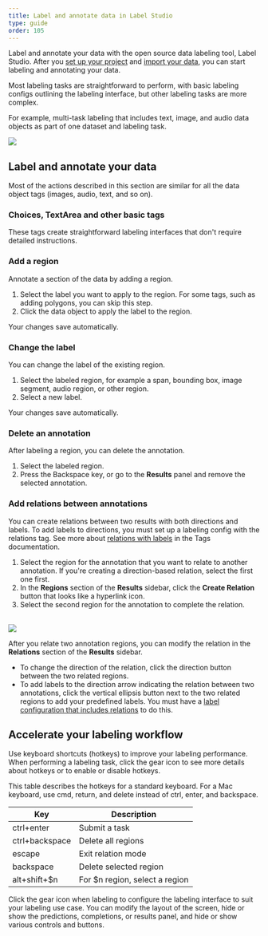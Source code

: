 ```yaml
---
title: Label and annotate data in Label Studio
type: guide
order: 105
---
```


Label and annotate your data with the open source data labeling tool, Label Studio. After you [set up your project](setup.hmtl) and [import your data](tasks.html), you can start labeling and annotating your data.  

Most labeling tasks are straightforward to perform, with basic labeling configs outlining the labeling interface, but other labeling tasks are more complex. 

For example, multi-task labeling that includes text, image, and audio data objects as part of one dataset and labeling task. 
<br>

<img src="/images/labeling.png">
<!--replace screenshot, it's out of date-->


## Label and annotate your data 

Most of the actions described in this section are similar for all the data object tags (images, audio, text, and so on).

### Choices, TextArea and other basic tags
These tags create straightforward labeling interfaces that don't require detailed instructions. 

### Add a region
Annotate a section of the data by adding a region. 

1. Select the label you want to apply to the region. For some tags, such as adding polygons, you can skip this step.
2. Click the data object to apply the label to the region. 

Your changes save automatically. 

### Change the label
You can change the label of the existing region. 

1. Select the labeled region, for example a span, bounding box, image segment, audio region, or other region. 
2. Select a new label.

Your changes save automatically. 


### Delete an annotation
After labeling a region, you can delete the annotation. 
1. Select the labeled region.  
2. Press the Backspace key, or go to the **Results** panel and remove the selected annotation. 

### Add relations between annotations

You can create relations between two results with both directions and labels. To add labels to directions, you must set up a labeling config with the relations tag. See more about [relations with labels](/tags/relations.html) in the Tags documentation.

1. Select the region for the annotation that you want to relate to another annotation. If you're creating a direction-based relation, select the first one first. 
2. In the **Regions** section of the **Results** sidebar, click the **Create Relation** button that looks like a hyperlink icon.
3. Select the second region for the annotation to complete the relation.

<br>
<img src="/images/screens/relations.png">
<!--relations look a little bit different now, update this-->

After you relate two annotation regions, you can modify the relation in the **Relations** section of the **Results** sidebar. 
- To change the direction of the relation, click the direction button between the two related regions.
- To add labels to the direction arrow indicating the relation between two annotations, click the vertical ellipsis button next to the two related regions to add your predefined labels. You must have a [label configuration that includes relations](/tags/relations.html) to do this.


## Accelerate your labeling workflow
Use keyboard shortcuts (hotkeys) to improve your labeling performance. When performing a labeling task, click the gear icon to see more details about hotkeys or to enable or disable hotkeys. 

This table describes the hotkeys for a standard keyboard. For a Mac keyboard, use cmd, return, and delete instead of ctrl, enter, and backspace.

| Key | Description |
| --- | --- | 
| ctrl+enter | Submit a task |
| ctrl+backspace | Delete all regions |
| escape | Exit relation mode |
| backspace | Delete selected region | 
| alt+shift+$n | For $n region, select a region |


Click the gear icon when labeling to configure the labeling interface to suit your labeling use case. You can modify the layout of the screen, hide or show the predictions, completions, or results panel, and hide or show various controls and buttons.
